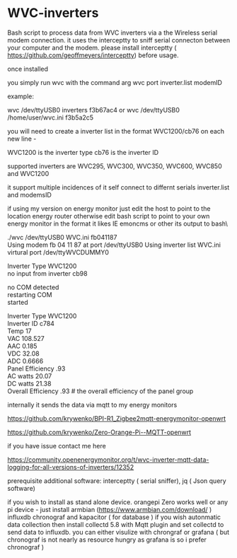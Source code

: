# WVC-inverters

Bash script to process data from WVC inverters via a the Wireless serial modem connection.  it uses the interceptty  to sniff serial connecton  between your computer and  the modem. please install interceptty ( https://github.com/geoffmeyers/interceptty) before usage.

once installed

 you simply  run wvc with the command arg  wvc port inverter.list modemID
 
 example:

wvc /dev/ttyUSB0 inverters f3b67ac4 or wvc /dev/ttyUSB0 /home/user/wvc.ini f3b5a2c5


you will need to create a inverter list in the format  WVC1200/cb76 on each new line -

WVC1200 is the inverter type  cb76 is the inverter ID

supported inverters are WVC295, WVC300, WVC350, WVC600, WVC850 and WVC1200

it support  multiple incidences  of it self connect to differnt  serials inverter.list and modemsID 

if using my version on energy monitor  just edit the host to point to the location energy router  otherwise edit bash script  to point to your own energy monitor  in the format it likes IE emoncms  or other 
its output to bash\

./wvc /dev/ttyUSB0 WVC.ini fb041187 \
 Using modem  fb 04 11 87  at port  /dev/ttyUSB0   Using  inverter list  WVC.ini \
virtural port  /dev/ttyWVCDUMMY0 

Inverter Type WVC1200 \
 no  input from inverter  cb98

 no COM  detected \
 restarting COM\
started

Inverter Type WVC1200\
Inverter ID  c784\
Temp  17\
VAC   108.527\
AAC   0.185\
VDC   32.08\
ADC   0.6666\
Panel Efficiency .93\
AC watts  20.07\
DC watts  21.38\
Overall Efficiency  .93 # the overall efficiency of the panel group

 internally it sends the data via mqtt to my energy monitors 
 
https://github.com/krywenko/BPI-R1_Zigbee2mqtt-energymonitor-openwrt

https://github.com/krywenko/Zero-Orange-Pi--MQTT-openwrt

if you have issue contact me here

https://community.openenergymonitor.org/t/wvc-inverter-mqtt-data-logging-for-all-versions-of-inverters/12352

prerequisite additional software:
interceptty ( serial sniffer), 
jq ( Json query software)

if you wish to install as stand alone device. orangepi Zero works well or any pi device  -  just install armbian (https://www.armbian.com/download/ ) influxdb chronograf and kapacitor ( for database )  if you wish autonmatic  data collection then install collectd 5.8  with Mqtt  plugin  and set collectd to send  data to influxdb. you can either visulize with chrongraf or grafana ( but chronograf  is not nearly as resource hungry as grafana is so i prefer chronograf )
